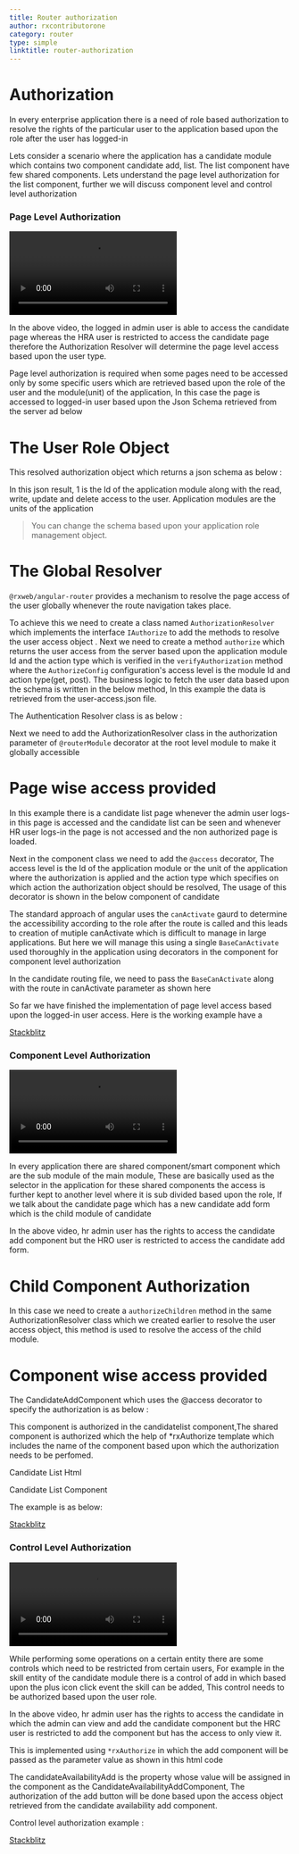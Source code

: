 ```yaml
---
title: Router authorization
author: rxcontributorone
category: router
type: simple
linktitle: router-authorization
---
```


# Authorization
In every enterprise application there is a need of role based authorization to resolve the rights of the particular user to the application based upon the role after the user has logged-in 

Lets consider a scenario where the application has a candidate module which contains two component candidate add, list. The list component have few shared components. Lets understand the page level authorization for the list component, further we will discuss component level and control level authorization

### Page Level Authorization

<video controls>
<source src="assets/rxwebcore/Images/rxweb-authorization-1.mp4.mp4" type="video/mp4">
</video>

In the above video, the logged in admin user is able to access the candidate page whereas the HRA user is restricted to access the candidate page therefore the Authorization Resolver will determine the page level access based upon the user type. 

Page level authorization is required when some pages need to be accessed only by some specific users which are retrieved based upon the role of the user and the module(unit) of the application, In this case the page is accessed to logged-in user based upon the Json Schema retrieved from the server ad below 

# The User Role Object
This resolved authorization object which returns a json schema as below :

<div component="app-code" key="authorization-router-json"></div> 

In this json result, 1 is the Id of the application module along with the read, write, update and delete access to the user. Application modules are the units of the application 

> You can change the schema based upon your application role management object. 

# The Global Resolver
`@rxweb/angular-router` provides a mechanism to resolve the page access of the user globally whenever the route navigation takes place.  

To achieve this we need to create a class named `AuthorizationResolver` which implements the interface `IAuthorize` to add the methods to resolve the user access object . 
Next we need to create a method `authorize` which returns the user access from the server based upon the application module Id and the action type which is verified in the `verifyAuthorization` method where the `AuthorizeConfig` configuration's  access level is the module Id and action type(get, post). 
The business logic to fetch the user data based upon the schema is written in the below method, In this example the data is retrieved from the user-access.json file.

The Authentication Resolver class is as below : 

<div component="app-code" key="authorization-router-component"></div> 

Next we need to add the AuthorizationResolver class in the authorization parameter of `@routerModule` decorator at the root level module to make it globally accessible 

<div component="app-code" key="authorization-router-model"></div> 

# Page wise access provided
In this example there is a candidate list page whenever the admin user logs-in this page is accessed and the candidate list can be seen and whenever HR user logs-in the page is not accessed and the non authorized page is loaded.  

Next in the component class we need to add the `@access` decorator, The access level is the Id of the application module or the unit of the application where the authorization is applied and the action type which specifies on which action the authorization object should be resolved, The usage of this decorator is shown in the below component of candidate

<div component="app-code" key="authorization-candidate-component"></div> 

The standard approach of angular uses the `canActivate` gaurd to determine the accessibility according to the role after the route is called and this leads to creation of mutiple canActivate which is difficult to manage in large applications. But here we will manage this using a single `BaseCanActivate` used thoroughly in the application using decorators in the component for component level authorization

In the candidate routing file, we need to pass the `BaseCanActivate` along with the route in canActivate parameter as shown here

<div component="app-code" key="authorization-candidate-routing"></div> 

So far we have finished the implementation of page level access based upon the logged-in user access. Here is the working example have a
<div class="stackbltiz-link"> 
<a target="_blank" class="redirect-link" href="https://stackblitz.com/edit/router-authorization-e8dq1f?file=src/app/security/authorization-resolver.ts">Stackblitz</a>
</div>

### Component Level Authorization
<video controls>
<source src="assets/rxwebcore/Images/rxweb-authorization-2.mp4.mp4" type="video/mp4">
</video>

In every application there are shared component/smart component which are the sub module of the main module, These are basically used as the selector in the application for these shared components the access is further kept to another level where it is sub divided based upon the role, If we talk about the candidate page which has a new candidate add form which is the child module of candidate

In the above video, hr admin user has the rights to access the candidate add component but the HRO user is restricted to access the candidate add form.

# Child Component Authorization
In this case we need to create a `authorizeChildren` method in the same AuthorizationResolver class which we created earlier to resolve the user access object, this method is used to resolve the access of the child module.

<div component="app-code" key="authorization-router-sharedcomponent"></div> 

# Component wise access provided
The CandidateAddComponent which uses the @access decorator to specify the authorization is as below :

<div component="app-code" key="authorization-router-candidateaddcomponent"></div> 

This component is authorized in the candidatelist component,The shared component is authorized which the help of *rxAuthorize template which includes the name of the component based upon which the authorization needs to be perfomed. 

Candidate List Html 
<div component="app-code" key="authorization-router-candidatelisthtml"></div>

Candidate List Component
<div component="app-code" key="authorization-router-candidatelistcomponent"></div>

The example is as below:
<div class="stackbltiz-link"> 
<a target="_blank" class="redirect-link" href="https://stackblitz.com/edit/router-authorization-child-level-authorization?file=src/app/dashboard.component.html">Stackblitz</a>
</div>

### Control Level Authorization

<video controls>
<source src="assets/rxwebcore/Images/router-control-level-new.mp4" type="video/mp4">
</video>

While performing some operations on a certain entity there are some controls which need to be restricted from certain users, For example in the skill entity of the candidate module there is a control of add in which based upon the plus icon click event the skill can be added, This control needs to be authorized based upon the user role.

In the above video, hr admin user has the rights to access the candidate in which the admin can view and add the candidate component but the HRC user is restricted to add the component but has the access to only view it.

This is implemented using `*rxAuthorize` in which the add component will be passed as the parameter value as shown in this html code

<div component="app-code" key="authorization-candidate-html"></div> 

The candidateAvailabilityAdd is the property whose value will be assigned in the component as the CandidateAvailabilityAddComponent, The authorization of the add button will be done based upon the access object retrieved from the candidate availability add component.

<div component="app-code" key="authorization-candidate-controlcomponent"></div> 

Control level authorization example :
<div class="stackbltiz-link"> 
<a target="_blank" class="redirect-link" href="https://stackblitz.com/edit/router-authorization-control-level?file=src/app/candidate-list/candidate-list.component.ts">Stackblitz</a>
</div>